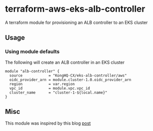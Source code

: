 # terraform-aws-eks-alb-controller

A terraform module for provisioning an ALB controller to an EKS cluster

## Usage

### Using module defaults

The following will create an ALB controller in an EKS cluster

```HCL
module "alb-controller" {
  source            = "KongHQ-CX/eks-alb-controller/aws"
  oidc_provider_arn = module.cluster-1.0.oidc_provider_arn
  region            = var.region
  vpc_id            = module.vpc.vpc_id
  cluster_name      = "cluster-1-${local.name}"
}
```

## Misc

This module was inspired by this blog [post](https://andrewtarry.com/posts/terraform-eks-alb-setup/)

